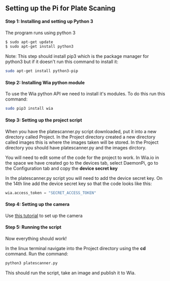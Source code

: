 ## Setting up the Pi for Plate Scaning

#### Step 1: Installing and setting up Python 3
The program runs using python 3

```bash
$ sudo apt-get update
$ sudo apt-get install python3
```

Note:
This step should install pip3 which is the package manager for python3
but if it doesn't run this command to install it:
```bash
sudo apt-get install python3-pip
```

#### Step 2: Installing Wia python module

To use the Wia python API we need to install it's modules. To do this run this
command:
```bash
sudo pip3 install wia
```

#### Step 3: Setting up the project script
When you have the platescanner.py script downloaded, put it into a new directory called Project.
In the Project directory created a new directory called images this is where the images taken will
be stored. In the Project directory you should have platescanner.py and the images dirctory.

You will need to edit some of the code for the project to work. In Wia.io in the space we have 
created go to the devices tab, select DaemonPi, go to the Configuration tab and copy the **device
secret key**

In the platescanner.py script you will need to add the device secret key. On the 14th line add the
device secret key so that the code looks like this:

```python
wia.access_token = "SECRET_ACCESS_TOKEN"
```

#### Step 4: Setting up the camera
Use [this tutorial](https://projects.raspberrypi.org/en/projects/getting-started-with-picamera/4)
 to set up the camera


#### Step 5: Running the script
Now everything should work!

In the linux terminal navigate into the Project directory using the **cd** command.
Run the command:

```bash
python3 platescanner.py
```

This should run the script, take an image and publish it to Wia.

